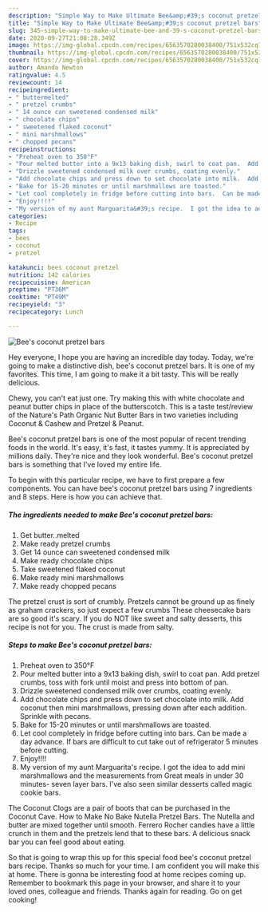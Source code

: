 ```yaml
---
description: "Simple Way to Make Ultimate Bee&amp;#39;s coconut pretzel bars"
title: "Simple Way to Make Ultimate Bee&amp;#39;s coconut pretzel bars"
slug: 345-simple-way-to-make-ultimate-bee-and-39-s-coconut-pretzel-bars
date: 2020-09-27T21:08:28.349Z
image: https://img-global.cpcdn.com/recipes/6563570280038400/751x532cq70/bees-coconut-pretzel-bars-recipe-main-photo.jpg
thumbnail: https://img-global.cpcdn.com/recipes/6563570280038400/751x532cq70/bees-coconut-pretzel-bars-recipe-main-photo.jpg
cover: https://img-global.cpcdn.com/recipes/6563570280038400/751x532cq70/bees-coconut-pretzel-bars-recipe-main-photo.jpg
author: Amanda Newton
ratingvalue: 4.5
reviewcount: 14
recipeingredient:
- " buttermelted"
- " pretzel crumbs"
- " 14 ounce can sweetened condensed milk"
- " chocolate chips"
- " sweetened flaked coconut"
- " mini marshmallows"
- " chopped pecans"
recipeinstructions:
- "Preheat oven to 350°F"
- "Pour melted butter into a 9x13 baking dish, swirl to coat pan.  Add pretzel crumbs, toss with fork until moist and press into bottom of pan."
- "Drizzle sweetened condensed milk over crumbs, coating evenly."
- "Add chocolate chips and press down to set chocolate into milk.  Add coconut then mini marshmallows, pressing down after each addition. Sprinkle with pecans."
- "Bake for 15-20 minutes or until marshmallows are toasted."
- "Let cool completely in fridge before cutting into bars.  Can be made a day advance.  If bars are difficult to cut take out of refrigerator 5 minutes before cutting."
- "Enjoy!!!!"
- "My version of my aunt Marguarita&#39;s recipe.  I got the idea to add mini marshmallows and the measurements from Great meals in under 30 minutes- seven layer bars.  I&#39;ve also seen similar desserts called magic cookie bars."
categories:
- Recipe
tags:
- bees
- coconut
- pretzel

katakunci: bees coconut pretzel 
nutrition: 142 calories
recipecuisine: American
preptime: "PT36M"
cooktime: "PT49M"
recipeyield: "3"
recipecategory: Lunch

---
```



![Bee&#39;s coconut pretzel bars](https://img-global.cpcdn.com/recipes/6563570280038400/751x532cq70/bees-coconut-pretzel-bars-recipe-main-photo.jpg)

Hey everyone, I hope you are having an incredible day today. Today, we're going to make a distinctive dish, bee&#39;s coconut pretzel bars. It is one of my favorites. This time, I am going to make it a bit tasty. This will be really delicious.

Chewy, you can&#39;t eat just one. Try making this with white chocolate and peanut butter chips in place of the butterscotch. This is a taste test/review of the Nature&#39;s Path Organic Nut Butter Bars in two varieties including Coconut &amp; Cashew and Pretzel &amp; Peanut.

Bee&#39;s coconut pretzel bars is one of the most popular of recent trending foods in the world. It's easy, it's fast, it tastes yummy. It is appreciated by millions daily. They're nice and they look wonderful. Bee&#39;s coconut pretzel bars is something that I've loved my entire life.


To begin with this particular recipe, we have to first prepare a few components. You can have bee&#39;s coconut pretzel bars using 7 ingredients and 8 steps. Here is how you can achieve that.

<!--inarticleads1-->

##### The ingredients needed to make Bee&#39;s coconut pretzel bars:

1. Get  butter..melted
1. Make ready  pretzel crumbs
1. Get  14 ounce can sweetened condensed milk
1. Make ready  chocolate chips
1. Take  sweetened flaked coconut
1. Make ready  mini marshmallows
1. Make ready  chopped pecans


The pretzel crust is sort of crumbly. Pretzels cannot be ground up as finely as graham crackers, so just expect a few crumbs These cheesecake bars are so good it&#39;s scary. If you do NOT like sweet and salty desserts, this recipe is not for you. The crust is made from salty. 

<!--inarticleads2-->

##### Steps to make Bee&#39;s coconut pretzel bars:

1. Preheat oven to 350°F
1. Pour melted butter into a 9x13 baking dish, swirl to coat pan.  Add pretzel crumbs, toss with fork until moist and press into bottom of pan.
1. Drizzle sweetened condensed milk over crumbs, coating evenly.
1. Add chocolate chips and press down to set chocolate into milk.  Add coconut then mini marshmallows, pressing down after each addition. Sprinkle with pecans.
1. Bake for 15-20 minutes or until marshmallows are toasted.
1. Let cool completely in fridge before cutting into bars.  Can be made a day advance.  If bars are difficult to cut take out of refrigerator 5 minutes before cutting.
1. Enjoy!!!!
1. My version of my aunt Marguarita&#39;s recipe.  I got the idea to add mini marshmallows and the measurements from Great meals in under 30 minutes- seven layer bars.  I&#39;ve also seen similar desserts called magic cookie bars.


The Coconut Clogs are a pair of boots that can be purchased in the Coconut Cave. How to Make No Bake Nutella Pretzel Bars. The Nutella and butter are mixed together until smooth. Ferrero Rocher candies have a little crunch in them and the pretzels lend that to these bars. A delicious snack bar you can feel good about eating. 

So that is going to wrap this up for this special food bee&#39;s coconut pretzel bars recipe. Thanks so much for your time. I am confident you will make this at home. There is gonna be interesting food at home recipes coming up. Remember to bookmark this page in your browser, and share it to your loved ones, colleague and friends. Thanks again for reading. Go on get cooking!
